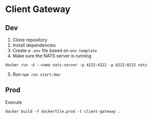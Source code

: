 # Client Gateway

## Dev

1. Clone repository
2. Install dependencies
3. Create a `.env` file based on `env.template`
4. Make sure the NATS server is running

```
docker run -d --name nats-server -p 4222:4222 -p 8222:8222 nats
```

5. Run `npm run start:dev`

## Prod

Execute

```
docker build -f dockerfile.prod -t client-gateway .
```

